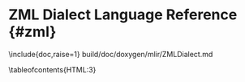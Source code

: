 # ZML Dialect Language Reference {#zml}

\include{doc,raise=1} build/doc/doxygen/mlir/ZMLDialect.md

<!-- Overrides the included TOCs to be limited to a depth level of 2. This prevents
a few issues, one being that the TOC looked too messy, and the other being that
<tt> tags were being displayed there (for operation names) verbatim, which is ugly. -->
\tableofcontents{HTML:3}

